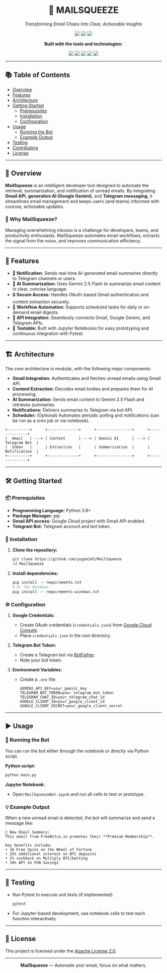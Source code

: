<h1 align="center">📨 MAILSQUEEZE</h1>
<p align="center"><em>Transforming Email Chaos Into Clear, Actionable Insights</em></p>

<p align="center">
  <img src="https://img.shields.io/badge/Status-Active-green" />
  <img src="https://img.shields.io/badge/Jupyter%20Notebook-75%25-blue" />
  <img src="https://img.shields.io/badge/Language-Python-yellow" />
</p>

<p align="center"><strong>Built with the tools and technologies:</strong></p>
<p align="center">
  <img src="https://img.shields.io/badge/Markdown-%23000000.svg?style=flat&logo=markdown&logoColor=white"/>
  <img src="https://img.shields.io/badge/Python-FFD43B?logo=python&logoColor=blue" />
  <img src="https://img.shields.io/badge/Gemini-2.5%20Flash-blueviolet" />
  <img src="https://img.shields.io/badge/Google%20Gmail-red?logo=gmail&logoColor=white" />
  <img src="https://img.shields.io/badge/Pytest-blueviolet" />
</p>

---

## 📚 Table of Contents

- [Overview](#overview)
- [Features](#features)
- [Architecture](#architecture)
- [Getting Started](#getting-started)
  - [Prerequisites](#prerequisites)
  - [Installation](#installation)
  - [Configuration](#configuration)
- [Usage](#usage)
  - [Running the Bot](#running-the-bot)
  - [Example Output](#example-output)
- [Testing](#testing)
- [Contributing](#contributing)
- [License](#license)

---

## 📖 Overview

**MailSqueeze** is an intelligent developer tool designed to automate the retrieval, summarization, and notification of unread emails. By integrating **Gmail API**, **generative AI (Google Gemini)**, and **Telegram messaging**, it streamlines email management and keeps users (and teams) informed with concise, actionable updates.

### 🤔 Why MailSqueeze?

Managing overwhelming inboxes is a challenge for developers, teams, and productivity enthusiasts. MailSqueeze automates email workflows, extracts the signal from the noise, and improves communication efficiency.

---

## 🚀 Features

- 🔔 **Notification:** Sends real-time AI-generated email summaries directly to Telegram channels or users.
- 🤖 **AI Summarization:** Uses Gemini 2.5 Flash to summarize email content in clear, concise language.
- 🔒 **Secure Access:** Handles OAuth-based Gmail authentication and content extraction securely.
- 🔄 **Workflow Automation:** Supports scheduled tasks for daily or on-demand email digests.
- 🔗 **API Integration:** Seamlessly connects Gmail, Google Gemini, and Telegram APIs.
- 🧪 **Testable:** Built with Jupyter Notebooks for easy prototyping and continuous integration with Pytest.

---

## 🏗️ Architecture

The core architecture is modular, with the following major components:

- **Gmail Integration:** Authenticates and fetches unread emails using Gmail API.
- **Content Extraction:** Decodes email bodies and prepares them for AI processing.
- **AI Summarization:** Sends email content to Gemini 2.5 Flash and retrieves summaries.
- **Notifications:** Delivers summaries to Telegram via bot API.
- **Scheduler:** (Optional) Automates periodic polling and notifications (can be run as a cron job or via notebook).

```
+----------+      +--------------+      +----------------+      +---------------+
|  Gmail   | ---> | Content      | ---> | Gemini AI      | ---> | Telegram Bot  |
|  Inbox   |      | Extraction   |      | Summarization  |      | Notification  |
+----------+      +--------------+      +----------------+      +---------------+
```

---

## 🛠️ Getting Started

### 📦 Prerequisites

- **Programming Language:** Python 3.8+
- **Package Manager:** pip
- **Gmail API access:** Google Cloud project with Gmail API enabled.
- **Telegram Bot:** Telegram account and bot token.

### 💾 Installation

1. **Clone the repository:**
   ```bash
   git clone https://github.com/yugan243/MailSqueeze
   cd MailSqueeze
   ```

2. **Install dependencies:**
   ```bash
   pip install -r requirements.txt
   # Or for Windows:
   pip install -r requirements-windows.txt
   ```

### ⚙️ Configuration

1. **Google Credentials:**
   - Create OAuth credentials (`credentials.json`) from [Google Cloud Console](https://console.cloud.google.com/).
   - Place `credentials.json` in the root directory.

2. **Telegram Bot Token:**
   - Create a Telegram bot via [BotFather](https://core.telegram.org/bots#botfather).
   - Note your bot token.

3. **Environment Variables:**
   - Create a `.env` file:
     ```
     GEMINI_API_KEY=your_gemini_key
     TELEGRAM_BOT_TOKEN=your_telegram_bot_token
     TELEGRAM_CHAT_ID=your_telegram_chat_id
     GOOGLE_CLIENT_ID=your_google_client_id
     GOOGLE_CLIENT_SECRET=your_google_client_secret
     ```

---

## ▶️ Usage

### 🏃 Running the Bot

You can run the bot either through the notebook or directly via Python script.

**Python script:**
```bash
python main.py
```

**Jupyter Notebook:**
- Open `MailSqueezeBot.ipynb` and run all cells to test or prototype.

### 💡 Example Output

When a new unread email is detected, the bot will summarize and send a message like:

```
📧 New Email Summary:
This email from FreeBitco.in promotes their **Premium Membership**.

Key benefits include:
• 16 Free Spins on the Wheel of Fortune
• 25% additional interest on BTC deposits
• 1% cashback on Multiply BTC/betting
• 10% APY on FUN Savings
```

---

## 🧪 Testing

- Run Pytest to execute unit tests (if implemented):
  ```bash
  pytest
  ```

- For Jupyter-based development, use notebook cells to test each function interactively.

---



## 📜 License

This project is licensed under the [Apache License 2.0](LICENSE).

---

<p align="center"><strong>MailSqueeze</strong> — Automate your email, focus on what matters.</p>
